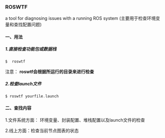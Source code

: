 ### ROSWTF

a tool for diagnosing issues with a running ROS system  (主要用于检查环境变量和查找配置问题)

#### 一、用法

##### 1.直接检查功能包或数据栈

```c
$  roswtf
```



注意： **roswtf会根据所运行的目录来进行检查**

##### 2.检查launch文件

```c
$ roswtf yourfile.launch
```



#### 二、查找内容

1.文件系统方面： 环境变量、封装配置、堆栈配置以及launch文件的检查

2.线上方面：检查当前节点图表的状态







